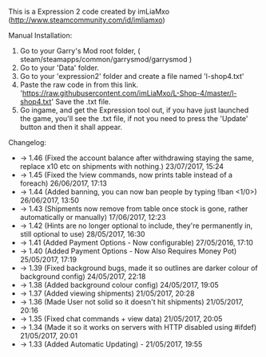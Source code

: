 This is a Expression 2 code created by imLiaMxo (http://www.steamcommunity.com/id/imliamxo)

Manual Installation:

1. Go to your Garry's Mod root folder, ( steam/steamapps/common/garrysmod/garrysmod )
2. Go to your 'Data' folder.
3. Go to your 'expression2' folder and create a file named 'l-shop4.txt'
4. Paste the raw code in from this link. 'https://raw.githubusercontent.com/imLiaMxo/L-Shop-4/master/l-shop4.txt'
 Save the .txt file.
5. Go ingame, and get the Expression tool out, if you have just launched the game, you'll see the .txt file, if not you need to press the  'Update' button and then it shall appear.

Changelog:
* -> 1.46 (Fixed the account balance after withdrawing staying the same, replace x10 etc on shipments with nothing.) 23/07/2017, 15:24
* -> 1.45 (Fixed the !view commands, now prints table instead of a foreach) 26/06/2017, 17:13
* -> 1.44 (Added banning, you can now ban people by typing !lban <name> <1/0>) 26/06/2017, 13:50
* -> 1.43 (Shipments now remove from table once stock is gone, rather automatically or manually) 17/06/2017, 12:23
* -> 1.42 (Hints are no longer optional to include, they're permanently in, still optional to use) 28/05/2017, 16:30
* -> 1.41 (Added Payment Options - Now configurable) 27/05/2016, 17:10
* -> 1.40 (Added Payment Options - Now Also Requires Money Pot) 25/05/2017, 17:19
* -> 1.39 (Fixed background bugs, made it so outlines are darker colour of background config) 24/05/2017, 22:18
* -> 1.38 (Added background colour config) 24/05/2017, 19:05
* -> 1.37 (Added viewing shipments) 21/05/2017, 20:28
* -> 1.36 (Made User not solid so it doesn't hit shipments) 21/05/2017, 20:16
* -> 1.35 (Fixed chat commands + view data) 21/05/2017, 20:05
* -> 1.34 (Made it so it works on servers with HTTP disabled using #ifdef)  21/05/2017, 20:01
* -> 1.33 (Added Automatic Updating) - 21/05/2017, 19:55
